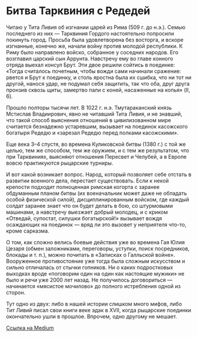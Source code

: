 # Битва Тарквиния с Редедей

<!-- В догонку к материалу “Русские и рыцари”. --> Читаю у Тита Ливия об изгнании царей из Рима (509 г. до н.э.). Семью последнего из них — Тарквиния Гордого настоятельно попросили покинуть город. Просьба была удовлетворена без восторга, и вскоре изгнанные, конечно же, начали войну против молодой республики. К Риму было направлено войско, собранное у соседних народов. Его возглавил царский сын Аррунта. Навстречу ему во главе конного отряда выехал консул Брут. Эти двое решили сойтись в поединке: «Тогда считалось почетным, чтобы вожди сами начинали сражение: рвется и Брут к поединку, и столь яростна была их сшибка, что ни тот ни другой, нанося удар, не подумал себя защитить, так что оба, друг друга пронзив сквозь щиты, замертво пали с коней, насаженные на копья» (II, 6).

Прошло полторы тысячи лет. В 1022 г. н.э. Тмутараканский князь Мстислав Владиирович, явно не читавший Тита Ливия, и не знавший, что такой способ выяснения отношений в цивилизованном мире считается безнадежно устаревшим, вызывает на поединок касожского богатыря Редедю и «зарезал Редедю перед полками касожскими».

Еще века 3–4 спустя, во времена Куликовской битвы (1380 г.) с той же целью, тем же способом, тем же оружием, и с тем же результатом, что при Тарквиниях, выясняют отношения Пересвет и Челубей, а в Европе вовсю практикуются рыцарские турниры.

И вот какой возникает вопрос. Народ, который позволяет себе отстать в развитии военного дела, перестает существовать. Если к некой крепости подходит полноценная римская когорта с заранее обдуманным планом битвы (их военачальник может даже не обладать особой физической силой), дисциплинированным войском, где каждый солдат заранее знает что он будет делать в бою, со штурмовыми машинами, а навстречу выезжает добрый молодец, и с криком «Отведай, супостат, силушки богатырской!» вызывает вождя осаждающих на поединок — вряд ли это вызовет у неприятеля что-то, кроме сарказма.

О том, как сложно велись боевые действия уже во времена Гая Юлия Цезаря (обмен заложниками, переговоры, уступки, поиск посредников, блокады и т. п.), можно почитать в «Записках о Галльской войне». Вооруженное противостояние уже тогда была сложным искусством и сильно отличалась от стычки гопников. Ни о каких подростковых выходках вроде «поговорим один на один как настоящие мужики» не было и речи уже 2000 лет назад. Не получилось договориться — начинается «мясистое мочилово» до полного истребления одной из сторон.

Тут одно из двух: либо в нашей истории слишком много мифов, либо Тит Ливий писал свои книги веке эдак в XVII, когда рыцарские поединки окончательно ушли в прошлое. Впрочем, одно другому не мешает.

[Ссылка на Medium](https://yababay.medium.com/%D0%B1%D0%B8%D1%82%D0%B2%D0%B0-%D1%82%D0%B0%D1%80%D0%BA%D0%B2%D0%B8%D0%BD%D0%B8%D1%8F-%D1%81-%D1%80%D0%B5%D0%B4%D0%B5%D0%B4%D0%B5%D0%B9-45b9cde7428a)
